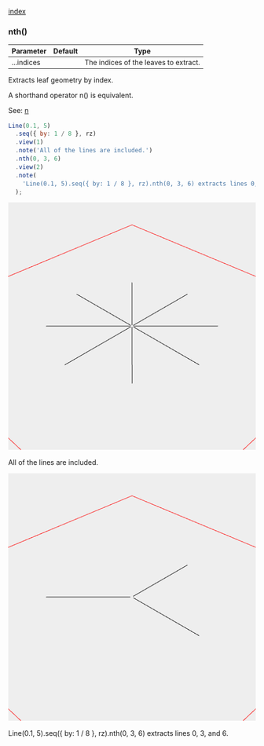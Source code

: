 [index](../../nb/api/index.md)
### nth()
Parameter|Default|Type
---|---|---
...indices||The indices of the leaves to extract.

Extracts leaf geometry by index.

A shorthand operator n() is equivalent.

See: [n](../../nb/api/n.md)

```JavaScript
Line(0.1, 5)
  .seq({ by: 1 / 8 }, rz)
  .view(1)
  .note('All of the lines are included.')
  .nth(0, 3, 6)
  .view(2)
  .note(
    'Line(0.1, 5).seq({ by: 1 / 8 }, rz).nth(0, 3, 6) extracts lines 0, 3, and 6.'
  );
```

![Image](nth.md.$2_1.png)

All of the lines are included.

![Image](nth.md.$2_2.png)

Line(0.1, 5).seq({ by: 1 / 8 }, rz).nth(0, 3, 6) extracts lines 0, 3, and 6.
